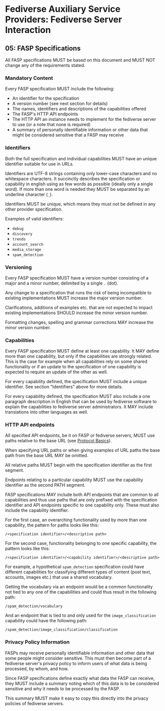 # Fediverse Auxiliary Service Providers: Fediverse Server Interaction

## 05: FASP Specifications

All FASP specifications MUST be based on this document and MUST NOT
change any of the requirements stated.

### Mandatory Content

Every FASP specification MUST include the following:

* An identifier for the specification
* A version number (see next section for details)
* The names, identifiers and descriptions of the capabilities offered
* The FASP's HTTP API endpoints
* The HTTP API an instance needs to implement for the fediverse server
  to use (or a note that none is required)
* A summary of personally identifiable information or other data that
  might be considered sensitive that a FASP may receive

### Identifiers

Both the full specification and individual capabilities MUST have an
unique identifier suitable for use in URLs.

Identifiers are UTF-8 strings containing only lower-case characters and
no whitespace characters. It succinctly describes the specification or
capability in english using as few words as possible (ideally only a
single word). If more than one word is needed they MUST be separated by
an underline character (`_`).

Identifiers MUST be unique, which means they must not be defined in any
other provider specification.

Examples of valid identifiers:

* `debug`
* `discovery`
* `trends`
* `account_search`
* `media_storage`
* `spam_detection`

### Versioning

Every FASP specification MUST have a version number consisting of a
major and a minor number, delimited by a single `.` (dot).

Any change to a specification that runs the risk of being incompatible
to existing implementations MUST increase the major version number.

Clarifications, additions of examples etc. that are not expected to impact
existing implementations SHOULD increase the minor version number.

Formatting changes, spelling and grammar corrections MAY increase the
minor version number.

### Capabilities

Every FASP specification MUST define at least one capability. It MAY
define more than one capability, but only if the capabilities are
strongly related. This is the case for example when all capabilities
rely on some shared functionality or if an update to the specification
of one capability is expected to require an update of the other as well.

For every capability defined, the specification MUST include a unique
identifier. See section "Identifiers" above for more details.

For every capability defined, the specification MUST also include a one
paragraph description in English that can be used by fediverse software
to explain the capabilities to fediverse server administrators. It MAY
include translations into other languages as well.

### HTTP API endpoints

All specified API endpoints, be it on FASP or fediverse servers, MUST
use paths relative to the base URL (see [Protocol
Basics](protocol_basics.md)).

When specifying URL paths or when giving examples of URL paths the base
path from the base URL MAY be omitted.

All relative paths MUST begin with the specification identifier as the
first segment.

Endpoints relating to a particular capability MUST use the capability
identifier as the second PATH segment.

FASP specifications MAY include both API endpoints that are common to
all capabilities and thus use paths that are only prefixed with the
specification identifier and API endpoints specific to one capability
only. These must also include the capability identifier.

For the first case, an overarching functionality used by more than one
capability, the pattern for paths looks like this:

```
/<specification identifier>/<descriptive path>
```

For the second case, functionality belonging to one specific capability,
the pattern looks like this:

```
/<specification identifier>/<capability identifier>/<descriptive path>
```

For example, a hypothetical `spam_detection` specification could have
different capabilities for classifying different types of content (post
text, accounts, images etc.) that use a shared vocabulary.

Getting the vocabulary via an endpoint would be a common functionality
not tied to any one of the capabilities and could thus result in the
following path:

```
/spam_detection/vocabulary
```

And an endpoint that is tied to and only used for the
`image_classification` capability could have the following path:

```
/spam_detection/image_classification/classification
```

### Privacy Policy Information

FASPs may receive personally identifiable information and other data
that some people might consider sensitive. This must then become part of
a fediverse server's privacy policy to inform users of what data is being
processed, by whom, and how.

Since FASP specifications define exactly what data the FASP can
receive, they MUST include a summary noting which of this data is to be
considered sensitive and why it needs to be processed by the FASP.

This summary MUST make it easy to copy this directly into the privacy
policies of fediverse servers.
